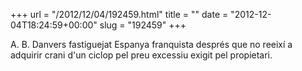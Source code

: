+++
url = "/2012/12/04/192459.html"
title = ""
date = "2012-12-04T18:24:59+00:00"
slug = "192459"
+++

<p>A. B. Danvers fastiguejat Espanya franquista després que no reeixí a adquirir crani d'un ciclop pel preu excessiu exigit pel propietari.</p>

